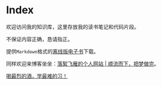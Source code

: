 # Index

欢迎访问我的知识库，这里存放我的读书笔记和代码片段。

不保证内容正确，恳请指正。

提供`Markdown`格式的[离线版电子书](https://github.com/luoxufeiyan/wiki.luoxufeiyan.com/tree/master/docs)下载。

同样欢迎来博客坐坐：[落絮飞雁的个人网站 | 顺流而下，把梦做完](https://www.luoxufeiyan.com/)。

[喝最烈的酒，学最难的习！](https://i.loli.net/2020/07/19/IYMhlByW9C5Au2c.gif)